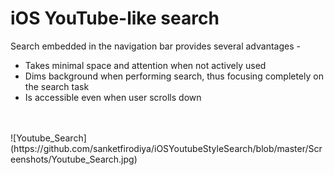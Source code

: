 # iOS YouTube-like search 

Search embedded in the navigation bar provides several advantages - 
- Takes minimal space and attention when not actively used
- Dims background when performing search, thus focusing completely on the search task
- Is accessible even when user scrolls down
<br/>
<br/>
![Youtube_Search](https://github.com/sanketfirodiya/iOSYoutubeStyleSearch/blob/master/Screenshots/Youtube_Search.jpg)

